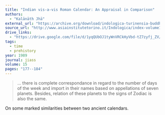 ```yaml
---
title: "Indian vis-a-vis Roman Calendar: An Appraisal in Comparison"
authors:
  - "Kalānāth Jhā"
external_url: "https://archive.org/download/indologica-turinensia-buddhismo/Indian%20vis-a-vis%20Roman%20calendar_%20an%20appraisal%20in%20comparison_text.pdf"
source_url: "http://www.asiainstitutetorino.it/Indologica/index-volume15-16.asp"
drive_links:
  - "https://drive.google.com/file/d/1yqQUbOJ1tyWnVRCkHyVbd-tZ7zyfj_ZV/view?usp=drivesdk"
tags:
  - time
  - prehistory
year: 1989
journal: jiass
volume: 15
pages: "177--184"
---
```


> ... there is complete correspondance in regard to the number of days of the week and import in their names based on appellations of seven planets. Besides, relation of these planets to the signs of Zodiac is also the same.

On some marked similarities between two ancient calendars.
